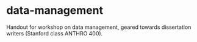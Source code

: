 # data-management

Handout for workshop on data management, geared towards dissertation writers (Stanford class ANTHRO 400).
